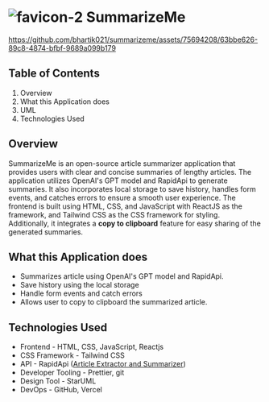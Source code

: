 # ![favicon-2](https://user-images.githubusercontent.com/75694208/233992679-ffcb2c2d-578d-432f-835a-a3a99069c015.png) SummarizeMe

<!-- ![screencapture-summarizeme-coral-vercel-app-2023-04-24-18_24_29](https://user-images.githubusercontent.com/75694208/234002428-9f8b0f48-bd0b-4bfe-b33d-f74faef97d6d.png) -->

https://github.com/bhartik021/summarizeme/assets/75694208/63bbe626-89c8-4874-bfbf-9689a099b179

## Table of Contents

1. Overview
2. What this Application does
3. UML
4. Technologies Used

## Overview

SummarizeMe is an open-source article summarizer application that provides users with clear and concise summaries of lengthy articles. The application utilizes OpenAI's GPT model and RapidApi to generate summaries. It also incorporates local storage to save history, handles form events, and catches errors to ensure a smooth user experience. The frontend is built using HTML, CSS, and JavaScript with ReactJS as the framework, and Tailwind CSS as the CSS framework for styling. Additionally, it integrates a **copy to clipboard** feature for easy sharing of the generated summaries.

## What this Application does

- Summarizes article using OpenAI's GPT model and RapidApi.
- Save history using the local storage
- Handle form events and catch errors
- Allows user to copy to clipboard the summarized article.

## Technologies Used

- Frontend - HTML, CSS, JavaScript, Reactjs
- CSS Framework - Tailwind CSS
- API - RapidApi ([Article Extractor and Summarizer](https://rapidapi.com/restyler/api/article-extractor-and-summarizer?utm_source=youtube.com%2FJavaScriptMastery&utm_medium=referral&utm_campaign=DevRel))
- Developer Tooling - Prettier, git
- Design Tool - StarUML
- DevOps - GitHub, Vercel
